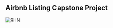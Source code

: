 ## Airbnb Listing Capstone Project
![RHN](https://github.com/user-attachments/assets/1edb1162-d688-449d-85a7-17c441083cbd)

